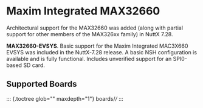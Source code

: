 Maxim Integrated MAX32660
=========================

Architectural support for the MAX32660 was added (along with partial
support for other members of the MAX326xx family) in NuttX 7.28.

**MAX32660-EVSYS**. Basic support for the Maxim Integrated MAC3X660
EVSYS was included in the NuttX-7.28 release. A basic NSH configuration
is available and is fully functional. Includes unverified support for an
SPI0-based SD card.

Supported Boards
----------------

::: {.toctree glob="" maxdepth="1"}
boards/*/*
:::
